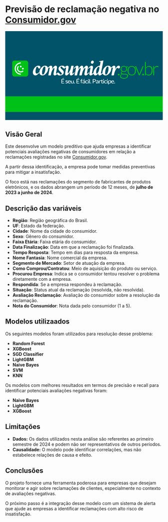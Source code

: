 # Previsão de reclamação negativa no [Consumidor.gov](https://www.consumidor.gov.br)

<center>

<img  src='utilities/img/consumidor-gov.jpg' alt='Banner com o logo  do  Consumidor.Gov'>

  
</center>

##  Visão Geral

Este desenvolve um modelo preditivo que ajuda empresas a identificar potenciais avaliações negativas de consumidores em relação a reclamações registradas no site [Consumidor.gov](https://www.consumidor.gov.br). 

A partir dessa identificação, a empresa pode tomar medidas preventivas para mitigar a insatisfação.

O foco está nas reclamações do segmento de fabricantes de produtos eletrônicos, e os dados abrangem um período de 12 meses, de **julho de 2023 a junho de 2024**.


## Descrição das variáveis

- **Região**: Região geográfica do Brasil.
- **UF**: Estado da federação.
- **Cidade**: Nome da cidade do consumidor.
- **Sexo**: Gênero do consumidor.
- **Faixa Etária**: Faixa etária do consumidor.
- **Data Finalização**: Data em que a reclamação foi finalizada.
- **Tempo Resposta**: Tempo em dias para resposta da empresa.
- **Nome Fantasia**: Nome comercial da empresa.
- **Segmento de Mercado**: Setor de atuação da empresa.
- **Como Comprou/Contratou**: Meio de aquisição do produto ou serviço.
- **Procurou Empresa**: Indica se o consumidor tentou resolver o problema diretamente com a empresa.
- **Respondida**: Se a empresa respondeu à reclamação.
- **Situação**: Status atual da reclamação (resolvida, não resolvida).
- **Avaliação Reclamação**: Avaliação do consumidor sobre a resolução da reclamação.
- **Nota do Consumidor**: Nota dada pelo consumidor (1 a 5).

## Modelos utilizaados

Os seguintes modelos foram utilizados para resolução desse problema:

- **Random Forest**
- **XGBoost**
- **SGD Classifier**
- **LightGBM**
- **Naive Bayes**
- **SVM**
- **KNN**

Os modelos com melhores resultados em termos de precisão e recall para identificar potenciais avaliações negativas foram:

- **Naive Bayes**
- **LightGBM**
- **XGBoost**

## Limitações

* **Dados:** Os dados utilizados nesta análise são referentes ao primeiro semestre de 2024 e podem não ser representativos de outros períodos.
* **Causalidade:** O modelo pode identificar correlações, mas não estabelece relações de causa e efeito. 


## Conclusões

O projeto fornece uma ferramenta poderosa para empresas que desejam monitorar e agir sobre reclamações de clientes, especialmente no contexto de avaliações negativas. 

O próximo passo é a integração desse modelo com um sistema de alerta que ajude as empresas a identificar reclamações com alto risco de insatisfação.

